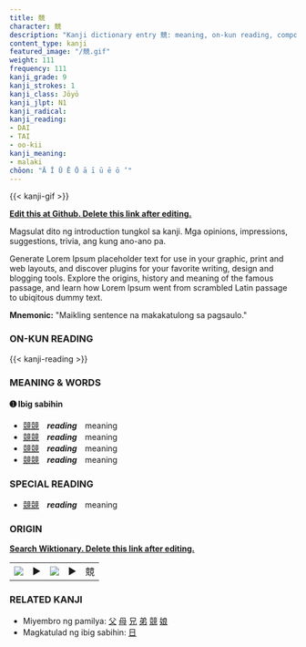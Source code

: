 ```yaml
---
title: 競
character: 競
description: "Kanji dictionary entry 競: meaning, on-kun reading, compounds, origin, related kanji"
content_type: kanji
featured_image: "/競.gif"
weight: 111
frequency: 111
kanji_grade: 9
kanji_strokes: 1
kanji_class: Jōyō
kanji_jlpt: N1
kanji_radical: 
kanji_reading: 
- DAI
- TAI
- oo-kii
kanji_meaning:
- malaki
chōon: "Ā Ī Ū Ē Ō ā ī ū ē ō ’"
---
```

[//]: # (Don't edit the line below. Kanji animated GIF code is automatically generated.)
{{< kanji-gif >}}

[//]: # (Edit below this line.)

**[Edit this at Github. Delete this link after editing.](https://github.com/tim0g/tim/tree/main/content/kanji/競/index.md)**

Magsulat dito ng introduction tungkol sa kanji. Mga opinions, impressions, suggestions, trivia, ang kung ano-ano pa.

Generate Lorem Ipsum placeholder text for use in your graphic, print and web layouts, and discover plugins for your favorite writing, design and blogging tools. Explore the origins, history and meaning of the famous passage, and learn how Lorem Ipsum went from scrambled Latin passage to ubiqitous dummy text.
 
**Mnemonic:** "Maikling sentence na makakatulong sa pagsaulo."

### ON-KUN READING

[//]: # (Don't edit the line below. ON-KUN READING code is automatically generated.)
{{< kanji-reading >}}

### MEANING & WORDS

#### ➊ **Ibig sabihin**
  - [競](../競)[競](../競)　***reading***　meaning
  - [競](../競)[競](../競)　***reading***　meaning
  - [競](../競)[競](../競)　***reading***　meaning
  - [競](../競)[競](../競)　***reading***　meaning

### SPECIAL READING
  - [競](../競)[競](../競)　***reading***　meaning

### ORIGIN

**[Search Wiktionary. Delete this link after editing.](https://wiktionary.org/wiki/競)**
<table class="kanji-table"><tr><td>
<img src="60px-競-bronze.svg.png">
</td><td>▶</td><td>
<img src="60px-競-oracle.svg.png">
</td><td>▶</td>
<td class="kanji-origin">競</td>
</tr></table>

### RELATED KANJI
- Miyembro ng pamilya: [父](../父) [母](../母) [兄](../兄) [弟](../弟) [競](../競) [娘](../娘)
- Magkatulad ng ibig sabihin: [日](../日)
